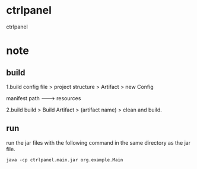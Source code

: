 # ctrlpanel
ctrlpanel

# note
## build
1.build config
file > project structure > Artifact > new Config

manifest path ---> resources

2.build 
build > Build Artifact > (artifact name) > clean and build.


## run 

run the jar files with the following command in the same directory as the jar file.
```
java -cp ctrlpanel.main.jar org.example.Main
```
